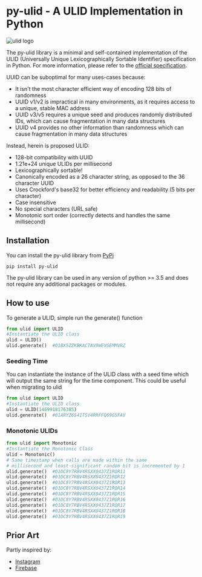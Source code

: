 # py-ulid - A ULID Implementation in Python

![ulid logo](https://raw.githubusercontent.com/tsmanikandan/py-ulid/master/logo.png)

The py-ulid library is a minimal and self-contained implementation of the ULID (Universally Unique Lexicographically Sortable Identifier) specification in Python.
For more information, please refer to the [official specification](https://github.com/ulid/spec).

UUID can be suboptimal for many uses-cases because:

- It isn't the most character efficient way of encoding 128 bits of randomness
- UUID v1/v2 is impractical in many environments, as it requires access to a unique, stable MAC address
- UUID v3/v5 requires a unique seed and produces randomly distributed IDs, which can cause fragmentation in many data structures
- UUID v4 provides no other information than randomness which can cause fragmentation in many data structures

Instead, herein is proposed ULID:

- 128-bit compatibility with UUID
- 1.21e+24 unique ULIDs per millisecond
- Lexicographically sortable!
- Canonically encoded as a 26 character string, as opposed to the 36 character UUID
- Uses Crockford's base32 for better efficiency and readability (5 bits per character)
- Case insensitive
- No special characters (URL safe)
- Monotonic sort order (correctly detects and handles the same millisecond)

## Installation

You can install the py-ulid library from [PyPi](https://pypi.org/project/py-ulid)

```shell
pip install py-ulid
```

The py-ulid library can be used in any version of python >= 3.5 and does not require any additional packages or modules.

## How to use

To generate a ULID, simple run the generate() function

```python
from ulid import ULID
#Instantiate the ULID class
ulid = ULID()
ulid.generate()  #01BX5ZZKBKACTAV9WEVGEMMVRZ
```

### Seeding Time

You can instantiate the instance of the ULID class with a seed time which will output the same string for the time component. This could be useful when migrating to ulid

```python
from ulid import ULID
#Instantiate the ULID class
ulid = ULID(1469918176385)
ulid.generate()  #01ARYZ6S41TSV4RRFFQ69G5FAV
```

### Monotonic ULIDs

```python
from ulid import Monotonic
#Instantiate the Monotonic Class
ulid = Monotonic()
# Same timestamp when calls are made within the same
# millisecond and least-significant random bit is incremented by 1
ulid.generate()  #01DC8Y7RBV4RSXX0437Z1RQR11
ulid.generate()  #01DC8Y7RBV4RSXX0437Z1RQR12
ulid.generate()  #01DC8Y7RBV4RSXX0437Z1RQR13
ulid.generate()  #01DC8Y7RBV4RSXX0437Z1RQR14
ulid.generate()  #01DC8Y7RBV4RSXX0437Z1RQR15
ulid.generate()  #01DC8Y7RBV4RSXX0437Z1RQR16
ulid.generate()  #01DC8Y7RBV4RSXX0437Z1RQR17
ulid.generate()  #01DC8Y7RBV4RSXX0437Z1RQR18
ulid.generate()  #01DC8Y7RBV4RSXX0437Z1RQR19
```

## Prior Art

Partly inspired by:

- [Instagram](http://instagram-engineering.tumblr.com/post/10853187575/sharding-ids-at-instagram)
- [Firebase](https://firebase.googleblog.com/2015/02/the-2120-ways-to-ensure-unique_68.html)